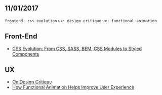 11/01/2017
----------

`frontend: css evolution` `ux: design critique` `ux: functional animation`

## Front-End

- [CSS Evolution: From CSS, SASS, BEM, CSS Modules to Styled Components](https://m.alphasights.com/css-evolution-from-css-sass-bem-css-modules-to-styled-components-d4c1da3a659b#.z4x5879sg)
 
## UX

- [On Design Critique](https://uxdesign.cc/on-design-critique-7baa68c3b642#.7js7483hh)
- [How Functional Animation Helps Improve User Experience](https://www.smashingmagazine.com/2017/01/how-functional-animation-helps-improve-user-experience/)
